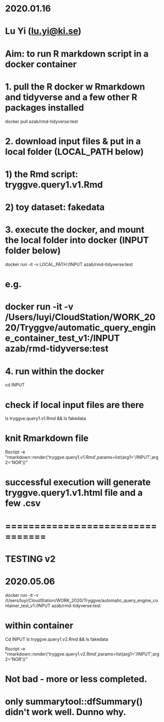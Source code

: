 # 2020.01.16
# Lu Yi (lu.yi@ki.se)

# Aim: to run R markdown script in a docker container


# 1. pull the R docker w Rmarkdown and tidyverse and a few other R packages installed
docker pull azab/rmd-tidyverse:test

# 2. download input files & put in a local folder (LOCAL_PATH below)
# 1) the Rmd script: tryggve.query1.v1.Rmd
# 2) toy dataset: fakedata

# 3. execute the docker, and mount the local folder into docker (INPUT folder below)
docker run -it -v LOCAL_PATH:/INPUT azab/rmd-tidyverse:test 

# e.g.
# docker run -it -v /Users/luyi/CloudStation/WORK_2020/Tryggve/automatic_query_engine_container_test_v1:/INPUT azab/rmd-tidyverse:test 

# 4. run within the docker
cd INPUT  
# check if local input files are there
ls tryggve.query1.v1.Rmd && ls fakedata

# knit Rmarkdown file 
Rscript -e "rmarkdown::render('tryggve.query1.v1.Rmd',params=list(arg1='/INPUT',arg2='NOR'))"

# successful execution will generate tryggve.query1.v1.html file and a few .csv 



# =================================
# TESTING v2 
# 2020.05.06


docker run -it -v /Users/luyi/CloudStation/WORK_2020/Tryggve/automatic_query_engine_container_test_v1:/INPUT azab/rmd-tidyverse:test

# within container
Cd INPUT
ls tryggve.query1.v2.Rmd && ls fakedata

Rscript -e "rmarkdown::render('tryggve.query1.v2.Rmd',params=list(arg1='/INPUT',arg2='NOR'))"

# Not bad - more or less completed. 
# only summarytool::dfSummary() didn't work well. Dunno why. 










